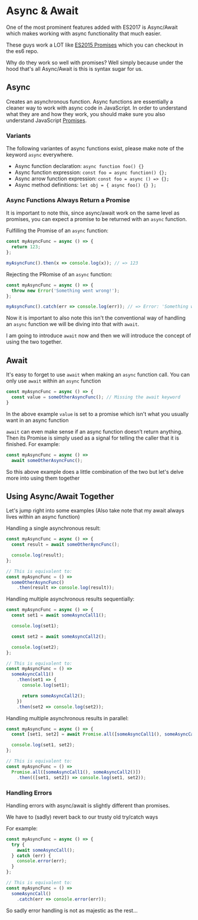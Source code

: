 # Async & Await

One of the most prominent features added with ES2017 is Async/Await which makes working with async functionality that much easier.

These guys work a LOT like [ES2015 Promises](https://github.com/dusty-learning/es6/tree/master/promises) which you can checkout in the es6 repo.

Why do they work so well with promises? Well simply because under the hood that's all Async/Await is this is syntax sugar for us.

## Async

Creates an asynchronous function. Async functions are essentially a cleaner way to work with async code in JavaScript. In order to understand what they are and how they work, you should make sure you also understand JavaScript [Promises](https://github.com/dusty-learning/es6/tree/master/promises).


### Variants

The following variantes of async functions exist, please make note of the keyword `async` everywhere.

- Async function declaration: `async function foo() {}`
- Async function expression: `const foo = async function() {};`
- Async arrow function expression: `const foo = async () => {};`
- Async method definitions: `let obj = { async foo() {} };`

### Async Functions Always Return a Promise

It is important to note this, since async/await work on the same level as promises, you can expect a promise to be returned with an `async` function.

Fulfilling the Promise of an `async` function:

```js
const myAsyncFunc = async () => {
  return 123;
};

myAsyncFunc().then(x => console.log(x)); // => 123
```

Rejecting the PRomise of an `async` function:

```js
const myAsyncFunc = async () => {
  throw new Error('Something went wrong!');
};

myAsyncFunc().catch(err => console.log(err)); // => Error: 'Something went wrong!'
```

Now it is important to also note this isn't the conventional way of handling an `async` function we will be diving into that with `await`.

I am going to introduce `await` now and then we will introduce the concept of using the two together.

## Await

It's easy to forget to use `await` when making an `async` function call. You can only use `await` within an `async` function

```js
const myAsyncFunc = async () => {
  const value = someOtherAsyncFunc(); // Missing the await keyword
}
```

In the above example `value` is set to a promise which isn't what you usually want in an async function

`await` can even make sense if an async function doesn’t return anything. Then its Promise is simply used as a signal for telling the caller that it is finished. For example:

```js
const myAsyncFunc = async () =>
  await someOtherAsyncFunc();

```

So this above example does a little combination of the two but let's delve more into using them together

## Using Async/Await Together

Let's jump right into some examples (Also take note that my await always lives within an async function)

Handling a single asynchronous result:

```js
const myAsyncFunc = async () => {
  const result = await someOtherAyncFunc();

  console.log(result);
};

// This is equivalent to:
const myAsyncFunc = () =>
  someOtherAsyncFunc()
    .then(result => console.log(result));
```

Handling multiple asynchronous results sequentially:

```js
const myAsyncFunc = async () => {
  const set1 = await someAsyncCall1();

  console.log(set1);

  const set2 = await someAsyncCall2();

  console.log(set2);
};

// This is equivalent to:
const myAsyncFunc = () =>
  someAsyncCall1()
    .then(set1 => {
      console.log(set1);

      return someAsyncCall2();
    })
    .then(set2 => console.log(set2));
```

Handling multiple asynchronous results in parallel:

```js
const myAsyncFunc = async () => {
  const [set1, set2] = await Promise.all([someAsyncCall1(), someAsyncCall2()]);

  console.log(set1, set2);
};

// This is equivalent to:
const myAsyncFunc = () =>
  Promise.all([someAsyncCall1(), someAsyncCall2()])
    .then(([set1, set2]) => console.log(set1, set2));
```

### Handling Errors

Handling errors with async/await is slightly different than promises.

We have to (sadly) revert back to our trusty old try/catch ways

For example:

```js
const myAsyncFunc = async () => {
  try {
    await someAsyncCall();
  } catch (err) {
    console.error(err);
  }
};

// This is equivalent to:
const myAsyncFunc = () =>
  someAsyncCall()
    .catch(err => console.error(err));
```

So sadly error handling is not as majestic as the rest...
